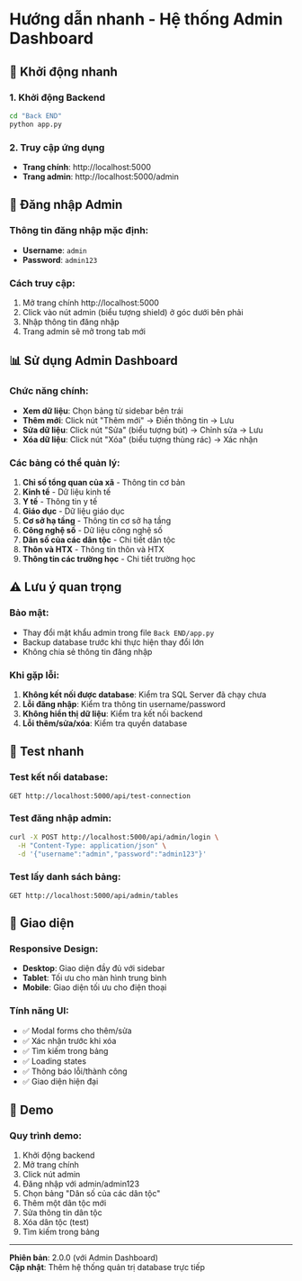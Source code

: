 # Hướng dẫn nhanh - Hệ thống Admin Dashboard

## 🚀 Khởi động nhanh

### 1. Khởi động Backend
```bash
cd "Back END"
python app.py
```

### 2. Truy cập ứng dụng
- **Trang chính**: http://localhost:5000
- **Trang admin**: http://localhost:5000/admin

## 🔐 Đăng nhập Admin

### Thông tin đăng nhập mặc định:
- **Username**: `admin`
- **Password**: `admin123`

### Cách truy cập:
1. Mở trang chính http://localhost:5000
2. Click vào nút admin (biểu tượng shield) ở góc dưới bên phải
3. Nhập thông tin đăng nhập
4. Trang admin sẽ mở trong tab mới

## 📊 Sử dụng Admin Dashboard

### Chức năng chính:
- **Xem dữ liệu**: Chọn bảng từ sidebar bên trái
- **Thêm mới**: Click nút "Thêm mới" → Điền thông tin → Lưu
- **Sửa dữ liệu**: Click nút "Sửa" (biểu tượng bút) → Chỉnh sửa → Lưu
- **Xóa dữ liệu**: Click nút "Xóa" (biểu tượng thùng rác) → Xác nhận

### Các bảng có thể quản lý:
1. **Chỉ số tổng quan của xã** - Thông tin cơ bản
2. **Kinh tế** - Dữ liệu kinh tế
3. **Y tế** - Thông tin y tế
4. **Giáo dục** - Dữ liệu giáo dục
5. **Cơ sở hạ tầng** - Thông tin cơ sở hạ tầng
6. **Công nghệ số** - Dữ liệu công nghệ số
7. **Dân số của các dân tộc** - Chi tiết dân tộc
8. **Thôn và HTX** - Thông tin thôn và HTX
9. **Thông tin các trường học** - Chi tiết trường học

## ⚠️ Lưu ý quan trọng

### Bảo mật:
- Thay đổi mật khẩu admin trong file `Back END/app.py`
- Backup database trước khi thực hiện thay đổi lớn
- Không chia sẻ thông tin đăng nhập

### Khi gặp lỗi:
1. **Không kết nối được database**: Kiểm tra SQL Server đã chạy chưa
2. **Lỗi đăng nhập**: Kiểm tra thông tin username/password
3. **Không hiển thị dữ liệu**: Kiểm tra kết nối backend
4. **Lỗi thêm/sửa/xóa**: Kiểm tra quyền database

## 🔧 Test nhanh

### Test kết nối database:
```
GET http://localhost:5000/api/test-connection
```

### Test đăng nhập admin:
```bash
curl -X POST http://localhost:5000/api/admin/login \
  -H "Content-Type: application/json" \
  -d '{"username":"admin","password":"admin123"}'
```

### Test lấy danh sách bảng:
```
GET http://localhost:5000/api/admin/tables
```

## 📱 Giao diện

### Responsive Design:
- **Desktop**: Giao diện đầy đủ với sidebar
- **Tablet**: Tối ưu cho màn hình trung bình  
- **Mobile**: Giao diện tối ưu cho điện thoại

### Tính năng UI:
- ✅ Modal forms cho thêm/sửa
- ✅ Xác nhận trước khi xóa
- ✅ Tìm kiếm trong bảng
- ✅ Loading states
- ✅ Thông báo lỗi/thành công
- ✅ Giao diện hiện đại

## 🎯 Demo

### Quy trình demo:
1. Khởi động backend
2. Mở trang chính
3. Click nút admin
4. Đăng nhập với admin/admin123
5. Chọn bảng "Dân số của các dân tộc"
6. Thêm một dân tộc mới
7. Sửa thông tin dân tộc
8. Xóa dân tộc (test)
9. Tìm kiếm trong bảng

---

**Phiên bản**: 2.0.0 (với Admin Dashboard)  
**Cập nhật**: Thêm hệ thống quản trị database trực tiếp 